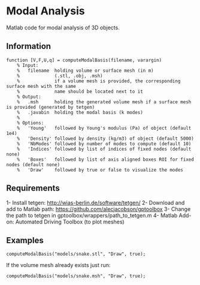 # Modal Analysis

Matlab code for modal analysis of 3D objects.

## Information

```
function [V,F,U,q] = computeModalBasis(filename, varargin)
    % Input:
    %   filename  holding volume or surface mesh (in m)
    %             (.stl, .obj, .msh)
    %             if a volume mesh is provided, the corresponding surface mesh with the same
    %             name should be located next to it
    % Output: 
    %   .msh      holding the generated volume mesh if a surface mesh is provided (generated by tetgen)
    %   .javabin  holding the modal basis (k modes) 
    %
    % Options:
    %   'Young'   followed by Young's modulus (Pa) of object (default 1e4)
    %   'Density' followed by density (kg/m3) of object (default 5000)
    %   'NbModes' followed by number of modes to compute (default 10)
    %   'Indices' followed by list of indices of fixed nodes (default none)
    %   'Boxes'   followed by list of axis aligned boxes ROI for fixed nodes (default none)
    %   'Draw'    followed by true or false to visualize the modes
```

## Requirements
 1- Install tetgen: http://wias-berlin.de/software/tetgen/ 
 2- Download and add to Matlab path: https://github.com/alecjacobson/gptoolbox
 3- Change the path to tetgen in gptoolbox/wrappers/path_to_tetgen.m
 4- Matlab Add-on: Automated Driving Toolbox (to plot meshes)
 
## Examples

`computeModalBasis("models/snake.stl", "Draw", true);`

If the volume mesh already exists just run:

`computeModalBasis("models/snake.msh", "Draw", true);`
